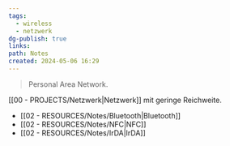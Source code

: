 ```yaml
---
tags:
  - wireless
  - netzwerk
dg-publish: true
links: 
path: Notes
created: 2024-05-06 16:29
---
```

> Personal Area Network.

[[00 - PROJECTS/Netzwerk\|Netzwerk]] mit geringe Reichweite.
- [[02 - RESOURCES/Notes/Bluetooth\|Bluetooth]]
- [[02 - RESOURCES/Notes/NFC\|NFC]]
- [[02 - RESOURCES/Notes/IrDA\|IrDA]]
